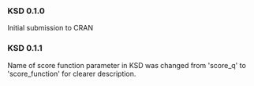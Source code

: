 ### KSD 0.1.0
Initial submission to CRAN

### KSD 0.1.1
Name of score function parameter in KSD was changed from
'score_q' to 'score_function' for clearer description.
